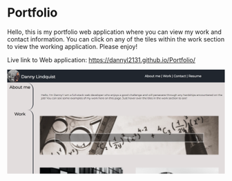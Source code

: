 # Portfolio

Hello, this is my portfolio web application where you can view my work and contact information. You can click on any of the tiles within the work section to view the working application. Please enjoy!

Live link to Web application: https://dannyl2131.github.io/Portfolio/

<img src="assets\images\Screenshot 2023-03-06 174832.png">
